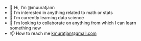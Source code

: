 - 👋 Hi, I’m @muuratjann
- 👀 I’m interested in anything related to math or stats
- 🌱 I’m currently learning data science
- 💞️ I’m looking to collaborate on anything from which I can learn something new
- 📫 How to reach me kmuratjan@gmail.com

<!---
muuratjann/muuratjann is a ✨ special ✨ repository because its `README.md` (this file) appears on your GitHub profile.
You can click the Preview link to take a look at your changes.
--->
